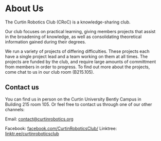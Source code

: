 # About Us

The Curtin Robotics Club (CRoC) is a knowledge-sharing club. 

Our club focuses on practical learning, giving members projects that assist in the broadening of knowledge, as well as consolidating theoretical information gained during their degrees. 

We run a variety of projects of differing difficulties. These projects each have a single project lead and a team working on them at all times. The projects are funded by the club, and require large amounts of committment from members in order to progress. To find out more about the projects, come chat to us in our club room (B215.105). 

## Contact us

You can find us in person on the Curtin University Bently Campus in Building 215 room 105. Or feel free to contact us through one of our other channels:

Email: [contact@curtinrobotics.org](mailto:contact@curtinrobotics.org)

Facebook: [facebook.com/CurtinRoboticsClub/](https://www.facebook.com/CurtinRoboticsClub/)
Linktree: [linktr.ee/curtinroboticsclub](https://linktr.ee/curtinroboticsclub)


